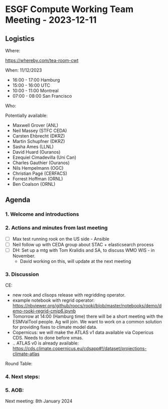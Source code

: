 # ESGF Compute Working Team Meeting - 2023-12-11


## Logistics

Where:

https://whereby.com/tea-room-cwt

When:  11/12/2023 

* 16:00 - 17:00 Hamburg
* 15:00 - 16:00 UTC
* 10:00 - 11:00 Montreal
* 07:00 - 08:00 San Francisco

Who:

Potentially available:
 
- Maxwell Grover (ANL)
- Neil Massey (STFC CEDA)
- Carsten Ehbrecht (DKRZ)
- Martin Schupfner (DKRZ)
- Sasha Ames (LLNL)
- David Huard (Ouranos)
- Ezequiel Cimadevilla (Uni Can)
- Charles Gauthier (Ouranos)
- Nils Hempelmann (OGC)
- Christian Pagé (CERFACS)
- Forrest Hoffman (ORNL)
- Ben Coalson (ORNL)


## Agenda

### 1. Welcome and introductions

### 2. Actions and minutes from last meeting

- [ ] Max test running rook on the US side - Ansible
- [ ] Neil follow up with CEDA group about STAC + elasticsearch process
- [ ] DH: Set up a mtg with Tom Kralidis and SA, to discuss WMO WIS - in November.
    - David working on this, will update at the next meeting


### 3. Discussion

CE:
- new rook and clisops release with regridding operator. 
- example notebook with regrid operator: 
https://nbviewer.org/github/roocs/rooki/blob/master/notebooks/demo/demo-rooki-regrid-cmip6.ipynb 
- Tomorrow at 14:00 (Hamburg time) there will be a short meeting with the ESMValTool people. Ag will join. We want to work on a common solution for providing fixes to climate model data.  
- Copernicus: we will make the ATLAS v1 data available via Copericus CDS. Needs to done before xmas. 
- .. ATLAS v0 is already available:
https://cds.climate.copernicus.eu/cdsapp#!/dataset/projections-climate-atlas 



Round Table:


### 4. Next steps:



### 5. AOB:

Next meeting: 8th January 2024




 
 
 
 
 
